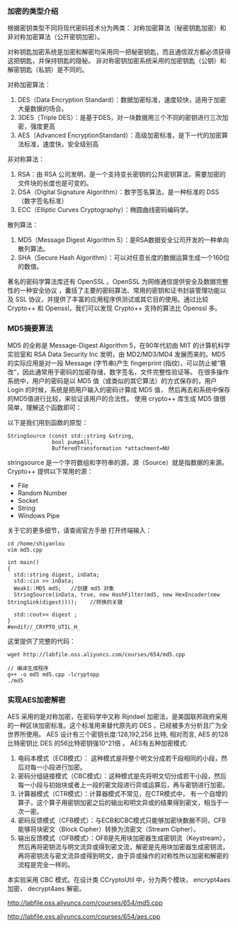 <!--
 * @Author: OCEAN.GZY
 * @Date: 2022-08-09 22:58:30
 * @LastEditors: OCEAN.GZY
 * @LastEditTime: 2022-08-10 00:04:09
 * @FilePath: /c++/practices/encryption_demo/readme.md
 * @Description: 注释信息
-->
### 加密的类型介绍
根据密钥类型不同将现代密码技术分为两类： 对称加密算法（秘密钥匙加密）和非对称加密算法（公开密钥加密）。

对称钥匙加密系统是加密和解密均采用同一把秘密钥匙，而且通信双方都必须获得这把钥匙，并保持钥匙的隐秘。 非对称密钥加密系统采用的加密钥匙（公钥）和解密钥匙（私钥）是不同的。

对称加密算法：
1. DES（Data Encryption Standard）：数据加密标准，速度较快，适用于加密大量数据的场合。
2. 3DES（Triple DES）：是基于DES，对一块数据用三个不同的密钥进行三次加密，强度更高
3. AES（Advanced EncryptionStandard）：高级加密标准，是下一代的加密算法标准，速度快，安全级别高

非对称算法：
1. RSA：由 RSA 公司发明，是一个支持变长密钥的公共密钥算法，需要加密的文件块的长度也是可变的。
2. DSA（Digital Signature Algorithm）：数字签名算法，是一种标准的 DSS（数字签名标准）
3. ECC（Elliptic Curves Cryptography）：椭圆曲线密码编码学。

散列算法：
1. MD5（Message Digest Algorithm 5）：是RSA数据安全公司开发的一种单向散列算法。
2. SHA（Secure Hash Algorithm）：可以对任意长度的数据运算生成一个160位的数值。

著名的密码学算法库还有 OpenSSL 。OpenSSL 为网络通信提供安全及数据完整性的一种安全协议 ，囊括了主要的密码算法、常用的密钥和证书封装管理功能以及 SSL 协议，并提供了丰富的应用程序供测试或其它目的使用。通过比较 Crypto++ 和 Openssl，我们可以发现 Crypto++ 支持的算法比 Openssl 多。


### MD5摘要算法

MD5 的全称是 Message-Digest Algorithm 5，在90年代初由 MIT 的计算机科学实验室和 RSA Data Security Inc 发明，由 MD2/MD3/MD4 发展而来的。MD5 的实际应用是对一段 Message (字节串)产生 fingerprint (指纹)，可以防止被“篡改”，因此通常用于密码的加密存储，数字签名，文件完整性验证等。 在很多操作系统中，用户的密码是以 MD5 值（或类似的其它算法）的方式保存的，用户 Login 的时候，系统是把用户输入的密码计算成 MD5 值， 然后再去和系统中保存的MD5值进行比较，来验证该用户的合法性。 使用 crypto++ 库生成 MD5 值很简单，理解这个函数即可：

以下是我们用到函数的原型：
```
StringSource (const std::string &string,
              bool pumpAll,
              BufferedTransformation *attachment=NU
```

stringsource 是一个字符数组和字符串的源，源（Source）就是指数据的来源。
Crypto++ 提供以下常用的源：
- File
- Random Number
- Socket
- String
- Windows Pipe

关于它的更多细节，请查阅官方手册
打开终端输入：
```
cd /home/shiyanlou
vim md5.cpp
```

```
int main()
{
  std::string digest, inData;
  std::cin >> inData;
  Weak1::MD5 md5;   //创建 md5 对象
  StringSource(inData, true, new HashFilter(md5, new HexEncoder(new StringSink(digest))));    //转换的关键

  std::cout<< digest ;
}
#endif//_CRYPTO_UTIL_H_
```
这里提供了完整的代码：
```
wget http://labfile.oss.aliyuncs.com/courses/654/md5.cpp
```

```
// 编译生成程序
g++ -o md5 md5.cpp -lcryptopp
./md5
```


### 实现AES加密解密
AES 采用的是对称加密，在密码学中又称 Rijndael 加密法，是美国联邦政府采用的一种区块加密标准。这个标准用来替代原先的 DES ，已经被多方分析且广为全世界所使用。 AES 设计有三个密钥长度:128,192,256 比特, 相对而言, AES 的128比特密钥比 DES 的56比特密钥强10^21倍 。 AES有五种加密模式:

1. 电码本模式（ECB模式）： 这种模式是将整个明文分成若干段相同的小段，然后对每一小段进行加密。
2. 密码分组链接模式（CBC模式）：这种模式是先将明文切分成若干小段，然后每一小段与初始块或者上一段的密文段进行异或运算后，再与密钥进行加密。
3. 计算器模式（CTR模式）：计算器模式不常见，在CTR模式中， 有一个自增的算子，这个算子用密钥加密之后的输出和明文异或的结果得到密文，相当于一次一密。
4. 密码反馈模式（CFB模式）：与ECB和CBC模式只能够加密块数据不同，CFB能够将块密文（Block Cipher）转换为流密文（Stream Cipher）。
5. 输出反馈模式（OFB模式）：OFB是先用块加密器生成密钥流（Keystream），然后再将密钥流与明文流异或得到密文流，解密是先用块加密器生成密钥流， 再将密钥流与密文流异或得到明文，由于异或操作的对称性所以加密和解密的流程是完全一样的。

本实验采用 CBC 模式。在设计类 CCryptoUtil 中，分为两个模块， encrypt4aes 加密， decrypt4aes 解密。


http://labfile.oss.aliyuncs.com/courses/654/md5.cpp


http://labfile.oss.aliyuncs.com/courses/654/aes.cpp